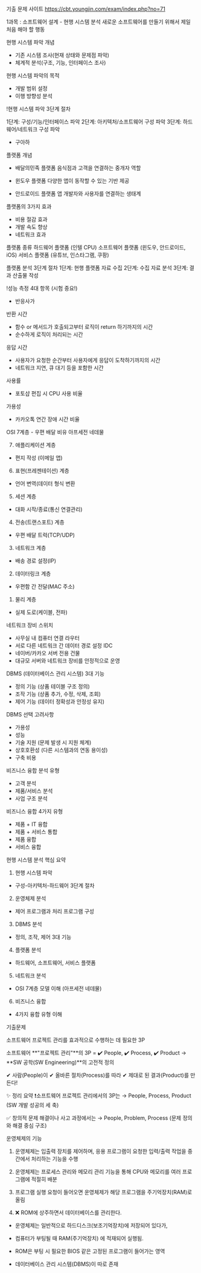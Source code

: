 기출 문제 사이트
https://cbt.youngjin.com/exam/index.php?no=71

1과목 : 소프트웨어 설계 - 현행 시스템 분석
새로운 소프트웨어를 만들기 위해서 제일 처음 해야 할 행동

현행 시스템 파악 개념
- 기존 시스템 조사(현재 상태와 문제점 파악)
- 체계적 분석(구조, 기능, 인터페이스 조사)


현행 시스템 파악의 목적
- 개발 범위 설정
- 이행 방향성 분석


!현행 시스템 파악 3단계 절차

1단계: 구성/기능/인터페이스 파악
2단계: 아키텍처/소프트웨어 구성 파악
3단계: 하드웨어/네트워크 구성 파악
- 구아하


플랫폼 개념
- 배달의민족 플랫폼
음식점과 고객을 연결하는 중개자 역할

- 윈도우 플랫폼
다양한 앱이 동작할 수 있는 기반 제공

- 안드로이드 플랫폼
앱 개발자와 사용자를 연결하는 생태계


플랫폼의 3가지 효과
- 비용 절감 효과
- 개발 속도 향상
- 네트워크 효과


플랫폼 종류
하드웨어 플랫폼 (인텔 CPU)
소프트웨어 플랫폼 (윈도우, 안드로이드, iOS)
서비스 플랫폼 (유튜브, 인스타그램, 쿠팡)


플랫폼 분석 3단계 절차
1단계: 현행 플랫폼 자료 수집
2단계: 수집 자료 분석
3단계: 결과 산출물 작성


!성능 측정 4대 항목 (시험 중요!)
- 반응사가

반환 시간
- 함수 or 메서드가 호출되고부터 로직이 return 하기까지의 시간
- 순수하게 로직이 처리되는 시간

응답 시간
- 사용자가 요청한 순간부터 사용자에게 응답이 도착하기까지의 시간
- 네트워크 지연, 큐 대기 등을 포함한 시간

사용률
- 포토샵 편집 시 CPU 사용 비율

가용성
- 카카오톡 연간 장애 시간 비율


OSI 7계층 - 우편 배달 비유
아프세전 네데물

7. 애플리케이션 계층
- 편지 작성 (이메일 앱)

6. 표현(프레젠테이션) 계층
- 언어 변역(데이터 형식 변환

5. 세션 계층
- 대화 시작/종료(통신 연결관리)

4. 전송(트랜스포트) 계층
- 우편 배달 트럭(TCP/UDP)

3. 네트워크 계층
- 배송 경로 설정(IP)

2. 데이터링크 계층
- 우편함 간 전달(MAC 주소)

1. 물리 계층
- 실제 도로(케이블, 전파)


네트워크 장비
스위치
- 사무실 내 컴퓨터 연결
라우터
- 서로 다른 네트워크 간 데이터 경로 설정
IDC
- 네이버/카카오 서버 전용 건물
- 대규모 서버와 네트워크 장비를 안정적으로 운영


DBMS (데이터베이스 관리 시스템)
3대 기능
- 정의 기능 (상품 테이블 구조 정의)
- 조작 기능 (상품 추가, 수정, 삭제, 조회)
- 제어 기능 (데이터 정확성과 안정성 유지)

DBMS 선택 고려사항
- 가용성
- 성능
- 기술 지원 (문제 발생 시 지원 체계)
- 상호호환성 (다른 시스템과의 연동 용이성)
- 구축 비용


비즈니스 융합 분석 유형
- 고객 분석
- 제품/서비스 분석
- 사업 구조 분석

비즈니스 융합 4가지 유형
- 제품 + IT 융합
- 제품 + 서비스 통합
- 제품 융합
- 서비스 융합



현행 시스템 분석 핵심 요약
1. 현행 시스템 파악
- 구성-아키텍처-하드웨어 3단계 절차

2. 운영체제 분석
- 제어 프로그램과 처리 프로그램 구성

3. DBMS 분석
- 정의, 조작, 제어 3대 기능

4. 플랫폼 분석
- 하드웨어, 소프트웨어, 서비스 플랫폼

5. 네트워크 분석
- OSI 7계층 모델 이해 (아프세전 네데물)

6. 비즈니스 융합
- 4가지 융합 유형 이해



기출문제

소프트웨어 프로젝트 관리를 효과적으로 수행하는 데 필요한 3P

소프트웨어 **"프로젝트 관리"**의 3P =
✔️ People, ✔️ Process, ✔️ Product
→ **SW 공학(SW Engineering)**의 고전적 정의

✔ 사람(People)이
✔ 올바른 절차(Process)를 따라
✔ 제대로 된 결과(Product)를 만든다!


✨ 정리 요약
❗소프트웨어 프로젝트 관리에서의 3P는
→ People, Process, Product (SW 개발 성공의 세 축)

✅ 창의적 문제 해결이나 사고 과정에서는
→ People, Problem, Process (문제 정의와 해결 중심 구조)



운영체제의 기능
1. 운영체제는 입출력 장치를 제어하며, 응용 프로그램이 요청한 
입력/출력 작업을 중간에서 처리하는 기능을 수행

2. 운영체제는 프로세스 관리와 메모리 관리 기능을 통해 
CPU와 메모리를 여러 프로그램에 적절히 배분

3. 프로그램 실행 요청이 들어오면 운영체제가 해당 프로그램을 주기억장치(RAM)로 올림

4. ❌ ROM에 상주하면서 데이터베이스를 관리한다.
- 운영체제는 일반적으로 하드디스크(보조기억장치)에 저장되어 있다가,
- 컴퓨터가 부팅될 때 RAM(주기억장치) 에 적재되어 실행됨.

- ROM은 부팅 시 필요한 BIOS 같은 고정된 프로그램이 들어가는 영역

- 데이터베이스 관리 시스템(DBMS)이 따로 존재
